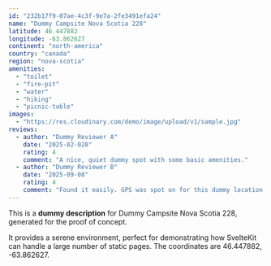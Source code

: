 ```yaml
---
id: "232b17f9-07ae-4c3f-9e7a-2fe3491efa24"
name: "Dummy Campsite Nova Scotia 228"
latitude: 46.447882
longitude: -63.862627
continent: "north-america"
country: "canada"
region: "nova-scotia"
amenities:
  - "toilet"
  - "fire-pit"
  - "water"
  - "hiking"
  - "picnic-table"
images:
  - "https://res.cloudinary.com/demo/image/upload/v1/sample.jpg"
reviews:
  - author: "Dummy Reviewer A"
    date: "2025-02-020"
    rating: 4
    comment: "A nice, quiet dummy spot with some basic amenities."
  - author: "Dummy Reviewer B"
    date: "2025-09-08"
    rating: 4
    comment: "Found it easily. GPS was spot on for this dummy location."
---
```


This is a **dummy description** for Dummy Campsite Nova Scotia 228, generated for the proof of concept.

It provides a serene environment, perfect for demonstrating how SvelteKit can handle a large number of static pages. The coordinates are 46.447882, -63.862627.
